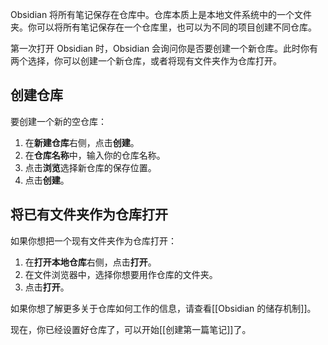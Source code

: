 
Obsidian 将所有笔记保存在仓库中。仓库本质上是本地文件系统中的一个文件夹。你可以将所有笔记保存在一个仓库里，也可以为不同的项目创建不同仓库。

第一次打开 Obsidian 时，Obsidian 会询问你是否要创建一个新仓库。此时你有两个选择，你可以创建一个新仓库，或者将现有文件夹作为仓库打开。

## 创建仓库

要创建一个新的空仓库：

1. 在**新建仓库**右侧，点击**创建**。
2. 在**仓库名称**中，输入你的仓库名称。
3. 点击**浏览**选择新仓库的保存位置。
4. 点击**创建**。

## 将已有文件夹作为仓库打开

如果你想把一个现有文件夹作为仓库打开：

1. 在**打开本地仓库**右侧，点击**打开**。
2. 在文件浏览器中，选择你想要用作仓库的文件夹。
3. 点击**打开**。

如果你想了解更多关于仓库如何工作的信息，请查看[[Obsidian 的储存机制]]。

现在，你已经设置好仓库了，可以开始[[创建第一篇笔记]]了。